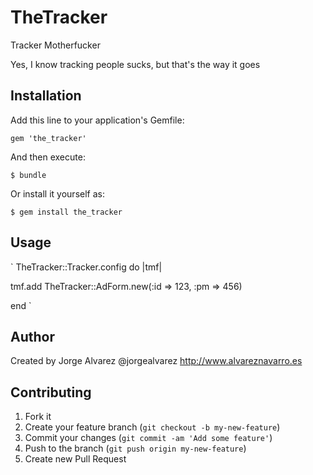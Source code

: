 # TheTracker

Tracker Motherfucker

Yes, I know tracking people sucks, but that's the way it goes

## Installation

Add this line to your application's Gemfile:

    gem 'the_tracker'

And then execute:

    $ bundle

Or install it yourself as:

    $ gem install the_tracker

## Usage

`
TheTracker::Tracker.config do |tmf|

  tmf.add TheTracker::AdForm.new(:id => 123, :pm => 456)

end
`


## Author
 Created by Jorge Alvarez
 @jorgealvarez
 http://www.alvareznavarro.es

## Contributing

1. Fork it
2. Create your feature branch (`git checkout -b my-new-feature`)
3. Commit your changes (`git commit -am 'Add some feature'`)
4. Push to the branch (`git push origin my-new-feature`)
5. Create new Pull Request
